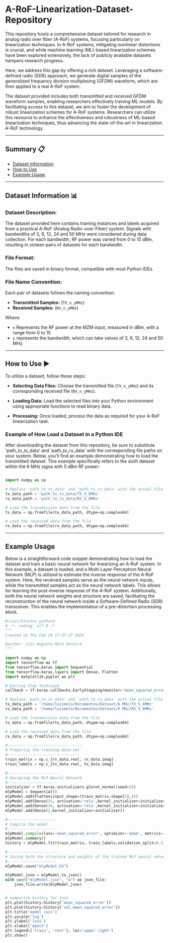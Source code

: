 # A-RoF-Linearization-Dataset-Repository

This repository hosts a comprehensive dataset tailored for research in analog radio over fiber (A-RoF) systems, focusing particularly on linearization techniques. In A-RoF systems, mitigating nonlinear distortions is crucial, and while machine learning (ML)-based linearization schemes have been explored extensively, the lack of publicly available datasets hampers research progress. 

Here, we address this gap by offering a rich dataset. Leveraging a software-defined radio (SDR) approach, we generate digital samples of the generalized frequency division multiplexing (GFDM) waveform, which are then applied to a real A-RoF system. 

The dataset provided includes both transmitted and received GFDM waveform samples, enabling researchers effectively training ML models. By facilitating access to this dataset, we aim to foster the development of robust linearization schemes for A-RoF systems. Researchers can utilize this resource to enhance the effectiveness and robustness of ML-based linearization techniques, thus advancing the state-of-the-art in linearization A-RoF technology. 

*********************

## Summary :clipboard:
* [Dataset Information](#dataset-information)
* [How to Use](#how-to-use)
* [Example Usage](#example-usage)


*********************

 ## Dataset Information 📊 <a name="dataset-information"></a>

 ### Dataset Description:

The dataset provided here contains training instances and labels acquired from a practical A-RoF (Analog Radio-over-Fiber) system. Signals with bandwidths of 3, 6, 12, 24 and 50 MHz were considered during data collection. For each bandwidth, RF power was varied from 0 to 15 dBm, resulting in sixteen pairs of datasets for each bandwidth.

### File Format:

The files are saved in binary format, compatible with most Python IDEs.

### File Name Convention:

Each pair of datasets follows the naming convention:

   *   **Transmitted Samples:** (`TX_n_yMHz`)
   *   **Received Samples:** (`RX_n_yMHz`)

Where:

   * `n` Represents the RF power at the MZM input, measured in dBm, with a range from 0 to 15
   * `y` represents the bandwidth, which can take values of 3, 6, 12, 24 and 50 MHz

*********************

##  How to Use :arrow_forward: <a name="how-to-use"></a>

To utilize a dataset, follow these steps:

   * **Selecting Data Files:** Choose the transmitted file (`TX_n_yMHz`) and its corresponding received file (`RX_n_yMHz`).
  

   * **Loading Data:** Load the selected files into your Python environment using appropriate functions to read binary data.

   * **Processing:** Once loaded, process the data as required for your A-RoF linearization task.

### Example of How Load a Dataset in a Python IDE

After downloading the dataset from this repository, be sure to substitute 'path_to_tx_data' and 'path_to_rx_data' with the corresponding file paths on your system. Below, you'll find an example demonstrating how to load the transmitted dataset. This example specifically refers to the sixth dataset within the 6 MHz signa with 5 dBm RF power:

```python

import numpy as np

# Replace 'path_to_tx_data' and 'path_to_rx_data' with the actual file paths on your system
tx_data_path = 'path_to_tx_data/TX_5_6MHz'
rx_data_path = 'path_to_rx_data/RX_5_6MHz'

# Load the transmission data from the file
tx_data = np.fromfile(tx_data_path, dtype=np.complex64)

# Load the received data from the file
rx_data = np.fromfile(rx_data_path, dtype=np.complex64)


```
*********************

##  Example Usage <a name="example-usage"></a>

Below is a straightforward code snippet demonstrating how to load the dataset and train a basic neural network for linearizing an A-RoF system. In this example, a dataset is loaded, and a Multi-Layer Perceptron Neural Network (MLP) is utilized to estimate the inverse response of the A-RoF system. Here, the received samples serve as the neural network inputs, while the transmitted samples act as the neural network labels. This allows for learning the post-inverse response of the A-RoF system. Additionally, both the neural network weights and structure are saved, facilitating the reconstruction of the neural network inside a Software-Defined Radio (SDR) transceiver. This enables the implementation of a pre-distortion processing block.

```python
#!/usr/bin/env python3
# -*- coding: utf-8 -*-
"""
Created on Thu Feb 29 17:47:17 2024

@author: Luiz Augusto Melo Pereira
"""

import numpy as np
import tensorflow as tf
from tensorflow.keras import Sequential
from tensorflow.keras.layers import Dense, Flatten 
import matplotlib.pyplot as plt

# Earling Stop Technique
callback = tf.keras.callbacks.EarlyStopping(monitor='mean_squared_error',  patience=100,min_delta=1e-9, verbose=1,restore_best_weights=True)

# Replace 'path_to_tx_data' and 'path_to_rx_data' with the actual file paths on your system
tx_data_path = '/home/luizmelo/Documentos/Dataset/6 MHz/TX_5_6MHz'
rx_data_path = '/home/luizmelo/Documentos/Dataset/6 MHz/RX_5_6MHz'

# Load the transmission data from the file
tx_data = np.fromfile(tx_data_path, dtype=np.complex64)

# Load the received data from the file
rx_data = np.fromfile(rx_data_path, dtype=np.complex64)

#---------------------------------
# Preparing the training data-set 
#--------------------------------
train_matrix = np.c_[rx_data.real, rx_data.imag]
train_labels = np.c_[tx_data.real, tx_data.imag]

#-----------------------
# Designing the MLP Neural Network
#----------------------
initializer = tf.keras.initializers.glorot_normal(seed=25)
mlpModel = Sequential()
mlpModel.add(Flatten(input_shape=(train_matrix.shape[1],)))
mlpModel.add(Dense(32, activation='relu',kernel_initializer=initializer))
mlpModel.add(Dense(16, activation='relu',kernel_initializer=initializer))
mlpModel.add(Dense(2,kernel_initializer=initializer))

#----------------------
# Compile the model
#----------------------
mlpModel.compile(loss='mean_squared_error', optimizer='adam', metrics=['mean_squared_error'])
mlpModel.summary()
history = mlpModel.fit(train_matrix, train_labels,validation_split=0.3, epochs=5000, batch_size=1024, callbacks=[callback], verbose=2, shuffle=True)

#----------------------
# Saving both the structure and weights of the trained MLP neural network
#----------------------
mlpModel.save("mlpModel.h5")

mlpModel_json = mlpModel.to_json()
with open("mlpModel.json", "w") as json_file:
    json_file.write(mlpModel_json)


# summarize history for loss
plt.plot(history.history['mean_squared_error'])
plt.plot(history.history['val_mean_squared_error'])
plt.title('model loss')
plt.yscale('log')
plt.ylabel('loss')
plt.xlabel('epoch')
plt.legend(['train', 'test'], loc='upper right')
plt.show()

```
